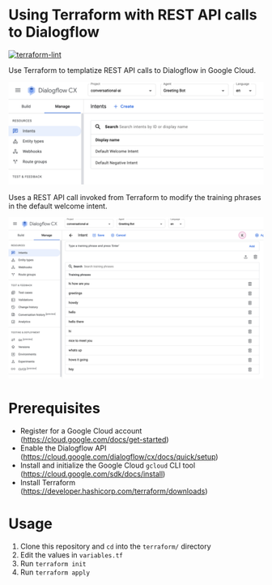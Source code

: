# Using Terraform with REST API calls to Dialogflow

[![terraform-lint](https://github.com/koverholt/dialogflow-terraform-rest-api/actions/workflows/main.yml/badge.svg)](https://github.com/koverholt/dialogflow-terraform-rest-api/actions/workflows/main.yml)

Use Terraform to templatize REST API calls to Dialogflow in Google Cloud.

![Dialogflow CX Default Welcome Intent](images/templatizing-default-welcome-intent.png)

Uses a REST API call invoked from Terraform to modify the training phrases in
the default welcome intent.

![Dialogflow CX Intent Training Phrases](images/templatizing-new-training-phrases.png)

# Prerequisites

* Register for a Google Cloud account (https://cloud.google.com/docs/get-started)
* Enable the Dialogflow API (https://cloud.google.com/dialogflow/cx/docs/quick/setup)
* Install and initialize the Google Cloud `gcloud` CLI tool (https://cloud.google.com/sdk/docs/install)
* Install Terraform (https://developer.hashicorp.com/terraform/downloads)

# Usage

1. Clone this repository and `cd` into the `terraform/` directory
1. Edit the values in `variables.tf`
1. Run `terraform init`
1. Run `terraform apply`
